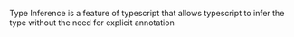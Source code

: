 Type Inference is a feature of typescript that allows typescript to infer the type without the need for explicit annotation